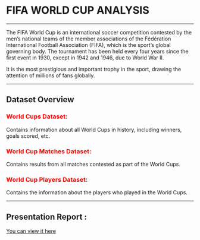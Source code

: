 # FIFA WORLD CUP ANALYSIS
---
The FIFA World Cup is an international soccer competition contested by the men’s national teams of the member associations of the Fédération International Football Association (FIFA), which is the sport’s global governing body. The tournament has been held every four years since the first event in 1930, except in 1942 and 1946, due to World War II.

It is the most prestigious and important trophy in the sport, drawing the attention of millions of fans globally.

---
## Dataset Overview 

### <font color = 'red'><b>World Cups Dataset:</b></font>
Contains information about all World Cups in history, including winners, goals scored, etc.

### <font color = 'red'><b>World Cup Matches Dataset:</b></font>
Contains results from all matches contested as part of the World Cups.

### <font color = 'red'><b>World Cup Players Dataset:</b></font>
Contains the information about the players who played in the World Cups.

---
## Presentation Report :
[You can view it here](https://www.canva.com/design/DAGH2soF078/1bawTY7mThMfcYZ9Vujc6w/view?utm_content=DAGH2soF078&utm_campaign=designshare&utm_medium=link&utm_source=editor)
